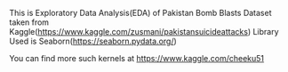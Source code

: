 This is Exploratory Data Analysis(EDA) of Pakistan Bomb Blasts Dataset taken from Kaggle(https://www.kaggle.com/zusmani/pakistansuicideattacks)
Library Used is Seaborn(https://seaborn.pydata.org/)

You can find more such kernels at
https://www.kaggle.com/cheeku51
